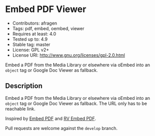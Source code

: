 # Embed PDF Viewer

* Contributors: afragen  
* Tags: pdf, embed, oembed, viewer  
* Requires at least: 4.0  
* Tested up to: 4.9  
* Stable tag: master  
* License: GPL v2+  
* License URI: http://www.gnu.org/licenses/gpl-2.0.html
  

Embed a PDF from the Media Library or elsewhere via oEmbed into an `object` tag or Google Doc Viewer as fallback.

## Description
Embed a PDF from the Media Library or elsewhere via oEmbed into an `object` tag or Google Doc Viewer as fallback. The URL only has to be reachable link.

Inspired by [Embed PDF](https://wordpress.org/plugins/dirtysuds-embed-pdf/) and [RV Embed PDF](https://wordpress.org/plugins/rv-embed-pdf/).

Pull requests are welcome against the `develop` branch.
